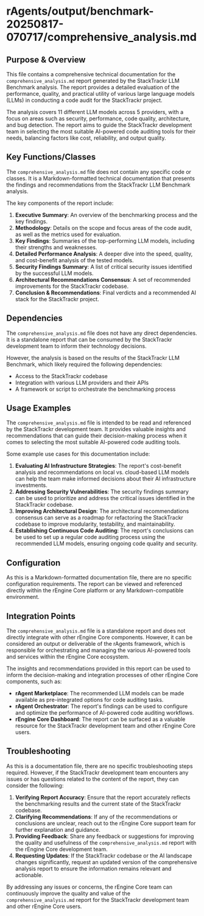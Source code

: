 # rAgents/output/benchmark-20250817-070717/comprehensive_analysis.md

## Purpose & Overview

This file contains a comprehensive technical documentation for the `comprehensive_analysis.md` report generated by the StackTrackr LLM Benchmark analysis. The report provides a detailed evaluation of the performance, quality, and practical utility of various large language models (LLMs) in conducting a code audit for the StackTrackr project.

The analysis covers 11 different LLM models across 5 providers, with a focus on areas such as security, performance, code quality, architecture, and bug detection. The report aims to guide the StackTrackr development team in selecting the most suitable AI-powered code auditing tools for their needs, balancing factors like cost, reliability, and output quality.

## Key Functions/Classes

The `comprehensive_analysis.md` file does not contain any specific code or classes. It is a Markdown-formatted technical documentation that presents the findings and recommendations from the StackTrackr LLM Benchmark analysis.

The key components of the report include:

1. **Executive Summary**: An overview of the benchmarking process and the key findings.
2. **Methodology**: Details on the scope and focus areas of the code audit, as well as the metrics used for evaluation.
3. **Key Findings**: Summaries of the top-performing LLM models, including their strengths and weaknesses.
4. **Detailed Performance Analysis**: A deeper dive into the speed, quality, and cost-benefit analysis of the tested models.
5. **Security Findings Summary**: A list of critical security issues identified by the successful LLM models.
6. **Architectural Recommendations Consensus**: A set of recommended improvements for the StackTrackr codebase.
7. **Conclusion & Recommendations**: Final verdicts and a recommended AI stack for the StackTrackr project.

## Dependencies

The `comprehensive_analysis.md` file does not have any direct dependencies. It is a standalone report that can be consumed by the StackTrackr development team to inform their technology decisions.

However, the analysis is based on the results of the StackTrackr LLM Benchmark, which likely required the following dependencies:

- Access to the StackTrackr codebase
- Integration with various LLM providers and their APIs
- A framework or script to orchestrate the benchmarking process

## Usage Examples

The `comprehensive_analysis.md` file is intended to be read and referenced by the StackTrackr development team. It provides valuable insights and recommendations that can guide their decision-making process when it comes to selecting the most suitable AI-powered code auditing tools.

Some example use cases for this documentation include:

1. **Evaluating AI Infrastructure Strategies**: The report's cost-benefit analysis and recommendations on local vs. cloud-based LLM models can help the team make informed decisions about their AI infrastructure investments.
2. **Addressing Security Vulnerabilities**: The security findings summary can be used to prioritize and address the critical issues identified in the StackTrackr codebase.
3. **Improving Architectural Design**: The architectural recommendations consensus can serve as a roadmap for refactoring the StackTrackr codebase to improve modularity, testability, and maintainability.
4. **Establishing Continuous Code Auditing**: The report's conclusions can be used to set up a regular code auditing process using the recommended LLM models, ensuring ongoing code quality and security.

## Configuration

As this is a Markdown-formatted documentation file, there are no specific configuration requirements. The report can be viewed and referenced directly within the rEngine Core platform or any Markdown-compatible environment.

## Integration Points

The `comprehensive_analysis.md` file is a standalone report and does not directly integrate with other rEngine Core components. However, it can be considered an output or deliverable of the rAgents framework, which is responsible for orchestrating and managing the various AI-powered tools and services within the rEngine Core ecosystem.

The insights and recommendations provided in this report can be used to inform the decision-making and integration processes of other rEngine Core components, such as:

- **rAgent Marketplace**: The recommended LLM models can be made available as pre-integrated options for code auditing tasks.
- **rAgent Orchestrator**: The report's findings can be used to configure and optimize the performance of AI-powered code auditing workflows.
- **rEngine Core Dashboard**: The report can be surfaced as a valuable resource for the StackTrackr development team and other rEngine Core users.

## Troubleshooting

As this is a documentation file, there are no specific troubleshooting steps required. However, if the StackTrackr development team encounters any issues or has questions related to the content of the report, they can consider the following:

1. **Verifying Report Accuracy**: Ensure that the report accurately reflects the benchmarking results and the current state of the StackTrackr codebase.
2. **Clarifying Recommendations**: If any of the recommendations or conclusions are unclear, reach out to the rEngine Core support team for further explanation and guidance.
3. **Providing Feedback**: Share any feedback or suggestions for improving the quality and usefulness of the `comprehensive_analysis.md` report with the rEngine Core development team.
4. **Requesting Updates**: If the StackTrackr codebase or the AI landscape changes significantly, request an updated version of the comprehensive analysis report to ensure the information remains relevant and actionable.

By addressing any issues or concerns, the rEngine Core team can continuously improve the quality and value of the `comprehensive_analysis.md` report for the StackTrackr development team and other rEngine Core users.
